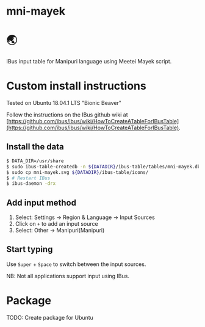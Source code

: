 # mni-mayek

# :earth_asia: 

IBus input table for Manipuri language using Meetei Mayek script.

# Custom install instructions

Tested on Ubuntu 18.04.1 LTS "Bionic Beaver"

Follow the instructions on the IBus github wiki at [https://github.com/ibus/ibus/wiki/HowToCreateATableForIBusTable](https://github.com/ibus/ibus/wiki/HowToCreateATableForIBusTable).


## Install the data
```bash
$ DATA_DIR=/usr/share
$ sudo ibus-table-createdb -n ${DATADIR}/ibus-table/tables/mni-mayek.db -s mni-mayek.txt
$ sudo cp mni-mayek.svg ${DATADIR}/ibus-table/icons/ 
$ # Restart IBus
$ ibus-daemon -drx
```

## Add input method

1. Select: Settings -> Region & Language -> Input Sources
2. Click on `+` to add an input source
3. Select: Other -> Manipuri(Manipuri)

## Start typing

Use `Super` + `Space` to switch between the input sources.

NB: Not all applications support input using IBus.

# Package

TODO: Create package for Ubuntu